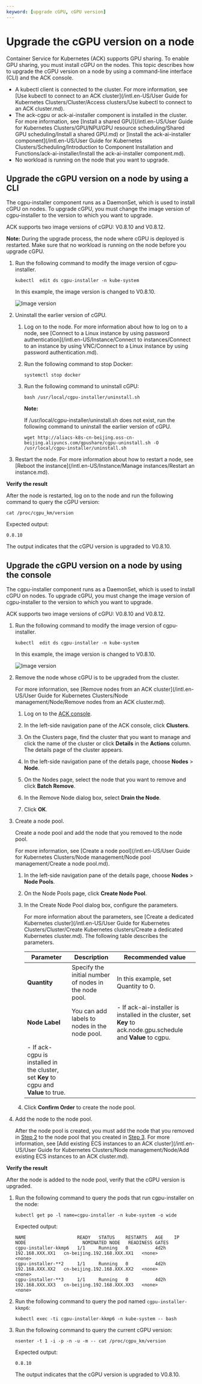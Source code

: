 ```yaml
---
keyword: [upgrade cGPU, cGPU version]
---
```


# Upgrade the cGPU version on a node

Container Service for Kubernetes \(ACK\) supports GPU sharing. To enable GPU sharing, you must install cGPU on the nodes. This topic describes how to upgrade the cGPU version on a node by using a command-line interface \(CLI\) and the ACK console.

-   A kubectl client is connected to the cluster. For more information, see [Use kubectl to connect to an ACK cluster](/intl.en-US/User Guide for Kubernetes Clusters/Cluster/Access clusters/Use kubectl to connect to an ACK cluster.md).
-   The ack-cgpu or ack-ai-installer component is installed in the cluster. For more information, see [Install a shared GPU](/intl.en-US/User Guide for Kubernetes Clusters/GPU/NPU/GPU resource scheduling/Shared GPU scheduling/Install a shared GPU.md) or [Install the ack-ai-installer component](/intl.en-US/User Guide for Kubernetes Clusters/Scheduling/Introduction to Component Installation and Functions/ack-ai-installer/Install the ack-ai-installer component.md).
-   No workload is running on the node that you want to upgrade.

## Upgrade the cGPU version on a node by using a CLI

The cgpu-installer component runs as a DaemonSet, which is used to install cGPU on nodes. To upgrade cGPU, you must change the image version of cgpu-installer to the version to which you want to upgrade.

ACK supports two image versions of cGPU: V0.8.10 and V0.8.12.

**Note:** During the upgrade process, the node where cGPU is deployed is restarted. Make sure that no workload is running on the node before you upgrade cGPU.

1.  Run the following command to modify the image version of cgpu-installer.

    ```
    kubectl  edit ds cgpu-installer -n kube-system
    ```

    In this example, the image version is changed to V0.8.10.

    ![Image version](https://static-aliyun-doc.oss-accelerate.aliyuncs.com/assets/img/en-US/9712669161/p251051.png)

2.  Uninstall the earlier version of cGPU.

    1.  Log on to the node. For more information about how to log on to a node, see [Connect to a Linux instance by using password authentication](/intl.en-US/Instance/Connect to instances/Connect to an instance by using VNC/Connect to a Linux instance by using password authentication.md).

    2.  Run the following command to stop Docker:

        ```
        systemctl stop docker
        ```

    3.  Run the following command to uninstall cGPU:

        ```
        bash /usr/local/cgpu-installer/uninstall.sh
        ```

        **Note:**

        If /usr/local/cgpu-installer/uninstall.sh does not exist, run the following command to uninstall the earlier version of cGPU.

        ```
        wget http://aliacs-k8s-cn-beijing.oss-cn-beijing.aliyuncs.com/gpushare/cgpu-uninstall.sh -O /usr/local/cgpu-installer/uninstall.sh
        ```

3.  Restart the node. For more information about how to restart a node, see [Reboot the instance](/intl.en-US/Instance/Manage instances/Restart an instance.md).


**Verify the result**

After the node is restarted, log on to the node and run the following command to query the cGPU version:

```
cat /proc/cgpu_km/version
```

Expected output:

```
0.8.10
```

The output indicates that the cGPU version is upgraded to V0.8.10.

## Upgrade the cGPU version on a node by using the console

The cgpu-installer component runs as a DaemonSet, which is used to install cGPU on nodes. To upgrade cGPU, you must change the image version of cgpu-installer to the version to which you want to upgrade.

ACK supports two image versions of cGPU: V0.8.10 and V0.8.12.

1.  Run the following command to modify the image version of cgpu-installer.

    ```
    kubectl  edit ds cgpu-installer -n kube-system
    ```

    In this example, the image version is changed to V0.8.10.

    ![Image version](https://static-aliyun-doc.oss-accelerate.aliyuncs.com/assets/img/en-US/9712669161/p251051.png)

2.  Remove the node whose cGPU is to be upgraded from the cluster.

    For more information, see [Remove nodes from an ACK cluster](/intl.en-US/User Guide for Kubernetes Clusters/Node management/Node/Remove nodes from an ACK cluster.md).

    1.  Log on to the [ACK console](https://cs.console.aliyun.com).

    2.  In the left-side navigation pane of the ACK console, click **Clusters**.

    3.  On the Clusters page, find the cluster that you want to manage and click the name of the cluster or click **Details** in the **Actions** column. The details page of the cluster appears.

    4.  In the left-side navigation pane of the details page, choose **Nodes** \> **Node**.

    5.  On the Nodes page, select the node that you want to remove and click **Batch Remove**.

    6.  In the Remove Node dialog box, select **Drain the Node**.

    7.  Click **OK**.

3.  Create a node pool.

    Create a node pool and add the node that you removed to the node pool.

    For more information, see [Create a node pool](/intl.en-US/User Guide for Kubernetes Clusters/Node management/Node pool management/Create a node pool.md).

    1.  In the left-side navigation pane of the details page, choose **Nodes** \> **Node Pools**.

    2.  On the Node Pools page, click **Create Node Pool**.

    3.  In the Create Node Pool dialog box, configure the parameters.

        For more information about the parameters, see [Create a dedicated Kubernetes cluster](/intl.en-US/User Guide for Kubernetes Clusters/Cluster/Create Kubernetes clusters/Create a dedicated Kubernetes cluster.md). The following table describes the parameters.

        |Parameter|Description|Recommended value|
        |---------|-----------|-----------------|
        |**Quantity**|Specify the initial number of nodes in the node pool.|In this example, set Quantity to 0.|
        |**Node Label**|You can add labels to nodes in the node pool.|        -   If ack-ai-installer is installed in the cluster, set **Key** to ack.node.gpu.schedule and **Value** to cgpu.
        -   If ack-cgpu is installed in the cluster, set **Key** to cgpu and **Value** to true. |

    4.  Click **Confirm Order** to create the node pool.

4.  Add the node to the node pool.

    After the node pool is created, you must add the node that you removed in [Step 2](#step_c63_s6f_g0e) to the node pool that you created in [Step 3](#step_6nn_wov_c4r). For more information, see [Add existing ECS instances to an ACK cluster](/intl.en-US/User Guide for Kubernetes Clusters/Node management/Node/Add existing ECS instances to an ACK cluster.md).


**Verify the result**

After the node is added to the node pool, verify that the cGPU version is upgraded.

1.  Run the following command to query the pods that run cgpu-installer on the node:

    ```
    kubectl get po -l name=cgpu-installer -n kube-system -o wide
    ```

    Expected output:

    ```
    NAME                   READY   STATUS    RESTARTS   AGE    IP                NODE                     NOMINATED NODE   READINESS GATES
    cgpu-installer-kkmp6   1/1     Running   0          4d2h   192.168.XXX.XX1   cn-beijing.192.168.XXX.XX1   <none>           <none>
    cgpu-installer-**2     1/1     Running   0          4d2h   192.168.XXX.XX2   cn-beijing.192.168.XXX.XX2   <none>           <none>
    cgpu-installer-**3     1/1     Running   0          4d2h   192.168.XXX.XX3   cn-beijing.192.168.XXX.XX3   <none>           <none>
    ```

2.  Run the following command to query the pod named `cgpu-installer-kkmp6`:

    ```
    kubectl exec -ti cgpu-installer-kkmp6 -n kube-system -- bash
    ```

3.  Run the following command to query the current cGPU version:

    ```
    nsenter -t 1 -i -p -n -u -m -- cat /proc/cgpu_km/version
    ```

    Expected output:

    ```
    0.8.10
    ```

    The output indicates that the cGPU version is upgraded to V0.8.10.


